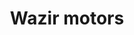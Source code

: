 ---
title: "Wazir motors"
url: /karachi/wazir-motors-1-a1-sector-15a-1-sadaf-chs-gulzar-e-hijri-scheme-33/
shop: car
---